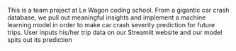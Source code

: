 This is a team project at Le Wagon coding school. From a gigantic car crash database, we pull out meaningful insights and implement a machine learning model in order to make car crash severity prediction for future trips. User inputs his/her trip data on our Streamlit website and our model spits out its prediction
